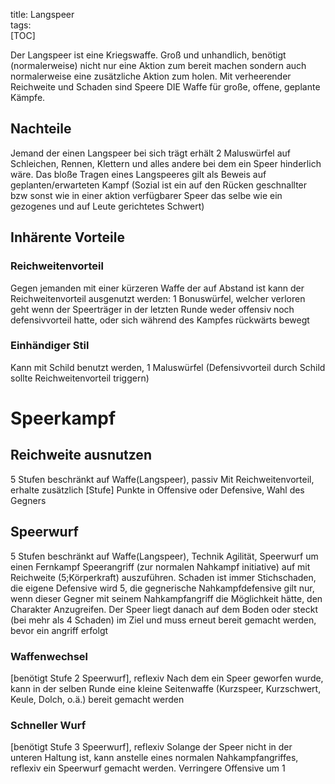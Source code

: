 title: Langspeer  
tags:   
[TOC]

Der Langspeer ist eine Kriegswaffe. Groß und unhandlich, benötigt (normalerweise) nicht nur eine Aktion zum bereit machen sondern auch normalerweise eine zusätzliche Aktion zum holen. Mit verheerender Reichweite und Schaden sind Speere DIE Waffe für große, offene, geplante Kämpfe.
## Nachteile
Jemand der einen Langspeer bei sich trägt erhält 2 Maluswürfel auf Schleichen, Rennen, Klettern und alles andere bei dem ein Speer hinderlich wäre. Das bloße Tragen eines Langspeeres gilt als Beweis auf geplanten/erwarteten Kampf (Sozial ist ein auf den Rücken geschnallter bzw sonst wie in einer aktion verfügbarer Speer das selbe wie ein gezogenes und auf Leute gerichtetes Schwert)
## Inhärente Vorteile
### Reichweitenvorteil
Gegen jemanden mit einer kürzeren Waffe der auf Abstand ist kann der Reichweitenvorteil ausgenutzt werden:
1 Bonuswürfel, welcher verloren geht wenn der Speerträger in der letzten Runde weder offensiv noch defensivvorteil hatte, oder sich während des Kampfes rückwärts bewegt
### Einhändiger Stil
Kann mit Schild benutzt werden, 1 Maluswürfel 
(Defensivvorteil durch Schild sollte Reichweitenvorteil triggern)

# Speerkampf
## Reichweite ausnutzen
5 Stufen beschränkt auf Waffe(Langspeer), passiv
Mit Reichweitenvorteil, erhalte zusätzlich [Stufe] Punkte in Offensive oder Defensive, Wahl des Gegners
## Speerwurf 
5 Stufen beschränkt auf Waffe(Langspeer), Technik
Agilität, Speerwurf um einen Fernkampf Speerangriff (zur normalen Nahkampf initiative) auf mit Reichweite (5;Körperkraft)  auszuführen. Schaden ist immer Stichschaden, die eigene Defensive wird 5, die gegnerische Nahkampfdefensive gilt nur, wenn dieser Gegner mit seinem Nahkampfangriff die Möglichkeit hätte, den Charakter Anzugreifen. 
Der Speer liegt danach auf dem Boden oder steckt (bei mehr als 4 Schaden) im Ziel und muss erneut bereit gemacht werden, bevor ein angriff erfolgt
### Waffenwechsel
[benötigt Stufe 2 Speerwurf], reflexiv
Nach dem ein Speer geworfen wurde, kann in der selben Runde eine kleine Seitenwaffe (Kurzspeer, Kurzschwert, Keule, Dolch, o.ä.) bereit gemacht werden
### Schneller Wurf
[benötigt Stufe 3 Speerwurf], reflexiv
Solange der Speer nicht in der unteren Haltung ist, kann anstelle eines normalen Nahkampfangriffes, reflexiv ein Speerwurf gemacht werden. Verringere Offensive um 1
